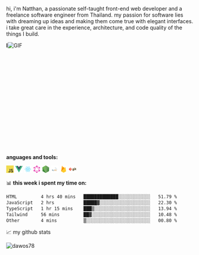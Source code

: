 hi, i'm Natthan, a passionate self-taught front-end  web developer and a freelance software engineer from Thailand. my passion for software lies with dreaming up ideas and making them come true with elegant interfaces. i take great care in the experience, architecture, and code quality of the things I build.

 <img align="right" alt="GIF" src="https://github.com/abhisheknaiidu/abhisheknaiidu/blob/master/code.gif?raw=true" width="500" height="300" />
  
**languages and tools:**  

<code><img height="20" src="https://raw.githubusercontent.com/github/explore/80688e429a7d4ef2fca1e82350fe8e3517d3494d/topics/javascript/javascript.png"></code>
<code><img height="20" src="https://raw.githubusercontent.com/github/explore/80688e429a7d4ef2fca1e82350fe8e3517d3494d/topics/vue/vue.png"></code>
<code><img height="20" src="https://raw.githubusercontent.com/github/explore/80688e429a7d4ef2fca1e82350fe8e3517d3494d/topics/react/react.png"></code>
<code><img height="20" src="https://raw.githubusercontent.com/github/explore/5c058a388828bb5fde0bcafd4bc867b5bb3f26f3/topics/graphql/graphql.png"></code>
<code><img height="20" src="https://raw.githubusercontent.com/github/explore/80688e429a7d4ef2fca1e82350fe8e3517d3494d/topics/nodejs/nodejs.png"></code>
<code><img height="20" src="https://raw.githubusercontent.com/github/explore/80688e429a7d4ef2fca1e82350fe8e3517d3494d/topics/mysql/mysql.png"></code>
<code><img height="20" src="https://raw.githubusercontent.com/github/explore/80688e429a7d4ef2fca1e82350fe8e3517d3494d/topics/firebase/firebase.png"></code>
<code><img height="20" src="https://raw.githubusercontent.com/github/explore/80688e429a7d4ef2fca1e82350fe8e3517d3494d/topics/git/git.png"></code>

📊 **this week i spent my time on:**
<!--START_SECTION:waka-->
```text
HTML         4 hrs 40 mins   █████████████░░░░░░░░░░░░   51.79 % 
JavaScript   2 hrs           █████▓░░░░░░░░░░░░░░░░░░░   22.30 % 
TypeScript   1 hr 15 mins    ███▒░░░░░░░░░░░░░░░░░░░░░   13.94 % 
Tailwind     56 mins         ██▓░░░░░░░░░░░░░░░░░░░░░░   10.48 % 
Other        4 mins          ▒░░░░░░░░░░░░░░░░░░░░░░░░   00.80 % 
```


📈 my github stats

<p align="bottom"> <img src="https://github-readme-stats.vercel.app/api?username=dawos78&show_icons=true&theme=gotham" alt="dawos78" />




